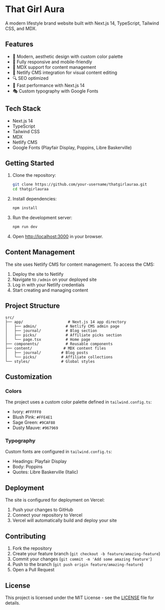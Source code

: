 # That Girl Aura

A modern lifestyle brand website built with Next.js 14, TypeScript, Tailwind CSS, and MDX.

## Features

- 🎨 Modern, aesthetic design with custom color palette
- 📱 Fully responsive and mobile-friendly
- 📝 MDX support for content management
- 🎯 Netlify CMS integration for visual content editing
- 🔍 SEO optimized
- 🚀 Fast performance with Next.js 14
- 🎭 Custom typography with Google Fonts

## Tech Stack

- Next.js 14
- TypeScript
- Tailwind CSS
- MDX
- Netlify CMS
- Google Fonts (Playfair Display, Poppins, Libre Baskerville)

## Getting Started

1. Clone the repository:
   ```bash
   git clone https://github.com/your-username/thatgirlauraa.git
   cd thatgirlauraa
   ```

2. Install dependencies:
   ```bash
   npm install
   ```

3. Run the development server:
   ```bash
   npm run dev
   ```

4. Open [http://localhost:3000](http://localhost:3000) in your browser.

## Content Management

The site uses Netlify CMS for content management. To access the CMS:

1. Deploy the site to Netlify
2. Navigate to `/admin` on your deployed site
3. Log in with your Netlify credentials
4. Start creating and managing content

## Project Structure

```
src/
├── app/                    # Next.js 14 app directory
│   ├── admin/             # Netlify CMS admin page
│   ├── journal/           # Blog section
│   ├── picks/             # Affiliate picks section
│   └── page.tsx           # Home page
├── components/            # Reusable components
├── content/              # MDX content files
│   ├── journal/         # Blog posts
│   └── picks/           # Affiliate collections
└── styles/              # Global styles
```

## Customization

### Colors

The project uses a custom color palette defined in `tailwind.config.ts`:

- Ivory: `#FFFFF0`
- Blush Pink: `#FFE4E1`
- Sage Green: `#9CAF88`
- Dusty Mauve: `#967969`

### Typography

Custom fonts are configured in `tailwind.config.ts`:

- Headings: Playfair Display
- Body: Poppins
- Quotes: Libre Baskerville (Italic)

## Deployment

The site is configured for deployment on Vercel:

1. Push your changes to GitHub
2. Connect your repository to Vercel
3. Vercel will automatically build and deploy your site

## Contributing

1. Fork the repository
2. Create your feature branch (`git checkout -b feature/amazing-feature`)
3. Commit your changes (`git commit -m 'Add some amazing feature'`)
4. Push to the branch (`git push origin feature/amazing-feature`)
5. Open a Pull Request

## License

This project is licensed under the MIT License - see the [LICENSE](LICENSE) file for details. 